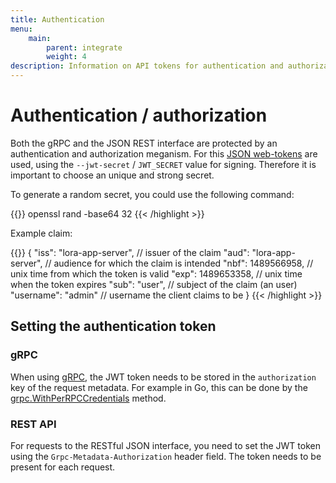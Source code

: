 ```yaml
---
title: Authentication
menu:
    main:
        parent: integrate
        weight: 4
description: Information on API tokens for authentication and authorization.
---
```


# Authentication / authorization

Both the gRPC and the JSON REST interface are protected by an authentication
and authorization meganism. For this [JSON web-tokens](https://jwt.io) are
used, using the `--jwt-secret` / `JWT_SECRET` value for signing. Therefore
it is important to choose an unique and strong secret.

To generate a random secret, you could use the following command:

{{<highlight bash>}}
openssl rand -base64 32
{{< /highlight >}}

Example claim:

{{<highlight json>}}
{
	"iss": "lora-app-server",      // issuer of the claim
	"aud": "lora-app-server",      // audience for which the claim is intended
	"nbf": 1489566958,             // unix time from which the token is valid
	"exp": 1489653358,             // unix time when the token expires
	"sub": "user",                 // subject of the claim (an user)
	"username": "admin"            // username the client claims to be
}
{{< /highlight >}}

## Setting the authentication token

### gRPC

When using [gRPC](http://grpc.io/), the JWT token needs to be stored in the
`authorization` key of the request metadata. For example in Go, this can be
done by the [grpc.WithPerRPCCredentials](https://godoc.org/google.golang.org/grpc#WithPerRPCCredentials)
method.

### REST API

For requests to the RESTful JSON interface, you need to set the JWT token
using the `Grpc-Metadata-Authorization` header field. The token needs to
be present for each request.
